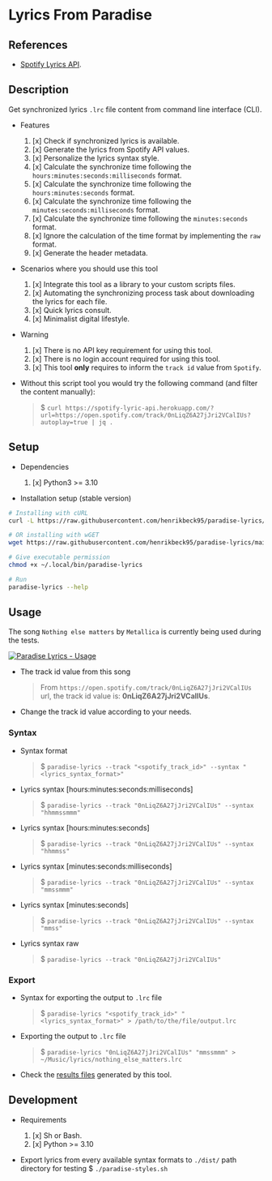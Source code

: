 # Lyrics From Paradise

## References

- [Spotify Lyrics API](https://github.com/akashrchandran/spotify-lyrics-api).

## Description

Get synchronized lyrics `.lrc` file content from command line interface (CLI).

- Features
    1. [x] Check if synchronized lyrics is available.
    1. [x] Generate the lyrics from Spotify API values.
    1. [x] Personalize the lyrics syntax style.
    1. [x] Calculate the synchronize time following the `hours:minutes:seconds:milliseconds` format.
    1. [x] Calculate the synchronize time following the `hours:minutes:seconds` format.
    1. [x] Calculate the synchronize time following the `minutes:seconds:milliseconds` format.
    1. [x] Calculate the synchronize time following the `minutes:seconds` format.
    1. [x] Ignore the calculation of the time format by implementing the `raw` format.
    1. [x] Generate the header metadata.

- Scenarios where you should use this tool
    1. [x] Integrate this tool as a library to your custom scripts files.
    1. [x] Automating the synchronizing process task about downloading the lyrics for each file.
    1. [x] Quick lyrics consult.
    1. [x] Minimalist digital lifestyle.

- Warning
    1. [x] There is no API key requirement for using this tool.
    1. [x] There is no login account required for using this tool.
    1. [x] This tool **only** requires to inform the `track id` value from `Spotify`.

- Without this script tool you would try the following command (and filter the content manually):
    > $ `curl https://spotify-lyric-api.herokuapp.com/?url=https://open.spotify.com/track/0nLiqZ6A27jJri2VCalIUs?autoplay=true | jq .`

## Setup

- Dependencies
    1. [x] Python3 >= 3.10

- Installation setup (stable version)

```bash
# Installing with cURL
curl -L https://raw.githubusercontent.com/henrikbeck95/paradise-lyrics/main/paradise-lyrics.py -o ~/.local/bin/paradise-lyrics

# OR installing with wGET
wget https://raw.githubusercontent.com/henrikbeck95/paradise-lyrics/main/paradise-lyrics.py -O ~/.local/bin/paradise-lyrics

# Give executable permission
chmod +x ~/.local/bin/paradise-lyrics

# Run
paradise-lyrics --help
```

## Usage

The song `Nothing else matters` by `Metallica` is currently being used during the tests.

[![Paradise Lyrics - Usage](https://asciinema.org/a/eald8Z8sWf7tnmVW6oeq9KmWF.svg)](https://asciinema.org/a/eald8Z8sWf7tnmVW6oeq9KmWF)

- The track id value from this song
    > From `https://open.spotify.com/track/0nLiqZ6A27jJri2VCalIUs` url, the track id value is: **0nLiqZ6A27jJri2VCalIUs**.

- Change the track id value according to your needs.

### Syntax

- Syntax format
    > $ `paradise-lyrics --track "<spotify_track_id>" --syntax "<lyrics_syntax_format>"`

- Lyrics syntax [hours:minutes:seconds:milliseconds]
    > $ `paradise-lyrics --track "0nLiqZ6A27jJri2VCalIUs" --syntax "hhmmssmmm"`

- Lyrics syntax [hours:minutes:seconds]
    > $ `paradise-lyrics --track "0nLiqZ6A27jJri2VCalIUs" --syntax "hhmmss"`

- Lyrics syntax [minutes:seconds:milliseconds]
    > $ `paradise-lyrics --track "0nLiqZ6A27jJri2VCalIUs" --syntax "mmssmmm"`

- Lyrics syntax [minutes:seconds]
    > $ `paradise-lyrics --track "0nLiqZ6A27jJri2VCalIUs" --syntax "mmss"`

- Lyrics syntax raw
    > $ `paradise-lyrics --track "0nLiqZ6A27jJri2VCalIUs"`

### Export

- Syntax for exporting the output to `.lrc` file
    > $ `paradise-lyrics "<spotify_track_id>" "<lyrics_syntax_format>" > /path/to/the/file/output.lrc`

- Exporting the output to `.lrc` file
    > $ `paradise-lyrics "0nLiqZ6A27jJri2VCalIUs" "mmssmmm" > ~/Music/lyrics/nothing_else_matters.lrc`

- Check the [results files](./docs/results/) generated by this tool.

## Development

- Requirements
    1. [x] Sh or Bash.
    1. [x] Python >= 3.10

- Export lyrics from every available syntax formats to `./dist/` path directory for testing
    $ `./paradise-styles.sh`